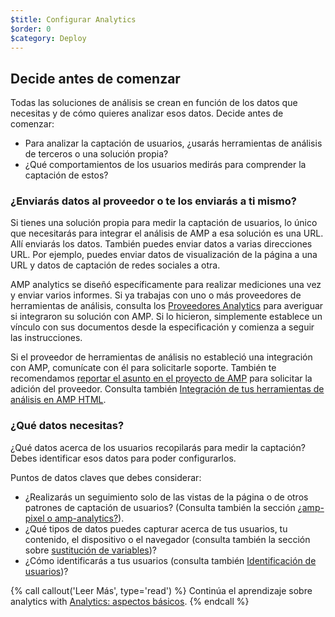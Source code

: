 ```yaml
---
$title: Configurar Analytics
$order: 0
$category: Deploy
---
```


## Decide antes de comenzar

Todas las soluciones de análisis se crean en función de los datos que necesitas
y de cómo quieres analizar esos datos. Decide antes de comenzar:

* Para analizar la captación de usuarios, ¿usarás herramientas de análisis de terceros
o una solución propia?
* ¿Qué comportamientos de los usuarios medirás para comprender la captación de estos?

### ¿Enviarás datos al proveedor o te los enviarás a ti mismo?

Si tienes una solución propia para medir la captación de usuarios,
lo único que necesitarás para integrar el análisis de AMP a esa solución es una URL.
Allí enviarás los datos.
También puedes enviar datos a varias direcciones URL.
Por ejemplo, puedes enviar datos de visualización de la página a una URL
y datos de captación de redes sociales a otra.

AMP analytics se diseñó específicamente para realizar mediciones una vez y enviar varios informes.
Si ya trabajas con uno o más proveedores de herramientas de análisis,
consulta los [Proveedores Analytics](/es/docs/guides/analytics/analytics-vendors.html)
para averiguar si integraron su solución con AMP.
Si lo hicieron, simplemente establece un vínculo con sus documentos desde la especificación
y comienza a seguir las instrucciones.

Si el proveedor de herramientas de análisis no estableció una integración con AMP,
comunícate con él para solicitarle soporte.
También te recomendamos [reportar el asunto en el proyecto de AMP](https://github.com/ampproject/amphtml/issues/new)
para solicitar la adición del proveedor.
Consulta también
[Integración de tus herramientas de análisis en AMP HTML](https://github.com/ampproject/amphtml/blob/master/extensions/amp-analytics/integrating-analytics.md).

### ¿Qué datos necesitas?

¿Qué datos acerca de los usuarios recopilarás para medir la captación?
Debes identificar esos datos para poder configurarlos.

Puntos de datos claves que debes considerar:

* ¿Realizarás un seguimiento solo de las vistas de la página o de otros patrones de captación de usuarios?
(Consulta también la sección [¿amp-pixel o amp-analytics?](/es/docs/guides/analytics/analytics_basics.html#¿se-debe-utilizar-amp-pixel-o-amp-analytics?)).
* ¿Qué tipos de datos puedes capturar acerca de tus usuarios, tu contenido,
el dispositivo o el navegador (consulta también la sección sobre [sustitución de variables](/es/docs/guides/analytics/analytics_basics.html#sustitución-de-variables))?
* ¿Cómo identificarás a tus usuarios (consulta también [Identificación de usuarios](/es/docs/guides/analytics/analytics_basics.html#identificación-del-usuario))?

{% call callout('Leer Más', type='read') %}
Continúa el aprendizaje sobre analytics with [Analytics: aspectos básicos](/es/docs/guides/analytics/analytics_basics.html).
{% endcall %}
